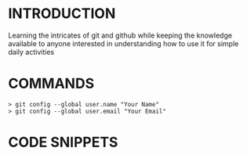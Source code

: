 # INTRODUCTION

Learning the intricates of git and github while keeping the knowledge available to anyone interested in understanding how to use it for simple daily activities


# COMMANDS

```shell
> git config --global user.name "Your Name"
> git config --global user.email "Your Email"

```

# CODE SNIPPETS